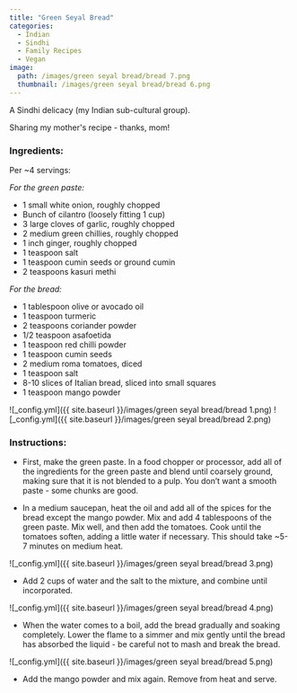 ```yaml
---
title: "Green Seyal Bread"
categories:
  - Indian
  - Sindhi
  - Family Recipes
  - Vegan
image:
  path: /images/green seyal bread/bread 7.png
  thumbnail: /images/green seyal bread/bread 6.png
---
```


A Sindhi delicacy (my Indian sub-cultural group).

Sharing my mother's recipe - thanks, mom! 

### Ingredients:

Per ~4 servings:

_For the green paste:_

* 1 small white onion, roughly chopped
* Bunch of cilantro (loosely fitting 1 cup)
* 3 large cloves of garlic, roughly chopped
* 2 medium green chillies, roughly chopped
* 1 inch ginger, roughly chopped
* 1 teaspoon salt
* 1 teaspoon cumin seeds or ground cumin
* 2 teaspoons kasuri methi

_For the bread:_

* 1 tablespoon olive or avocado oil
* 1 teaspoon turmeric
* 2 teaspoons coriander powder
* 1/2 teaspoon asafoetida
* 1 teaspoon red chilli powder
* 1 teaspoon cumin seeds
* 2 medium roma tomatoes, diced
* 1 teaspoon salt
* 8-10 slices of Italian bread, sliced into small squares
* 1 teaspoon mango powder

![_config.yml]({{ site.baseurl }}/images/green seyal bread/bread 1.png)
![_config.yml]({{ site.baseurl }}/images/green seyal bread/bread 2.png)

### Instructions:

* First, make the green paste. In a food chopper or processor, add all of the ingredients for the green paste and blend until coarsely ground, making sure that it is not blended to a pulp. You don’t want a smooth paste - some chunks are good.

* In a medium saucepan, heat the oil and add all of the spices for the bread except the mango powder. Mix and add 4 tablespoons of the green paste. Mix well, and then add the tomatoes. Cook until the tomatoes soften, adding a little water if necessary. This should take ~5-7 minutes on medium heat.

![_config.yml]({{ site.baseurl }}/images/green seyal bread/bread 3.png)

* Add 2 cups of water and the salt to the mixture, and combine until incorporated. 

![_config.yml]({{ site.baseurl }}/images/green seyal bread/bread 4.png)

* When the water comes to a boil, add the bread gradually and soaking completely. Lower the flame to a simmer and mix gently until the bread has absorbed the liquid - be careful not to mash and break the bread. 

![_config.yml]({{ site.baseurl }}/images/green seyal bread/bread 5.png)

* Add the mango powder and mix again. Remove from heat and serve.
